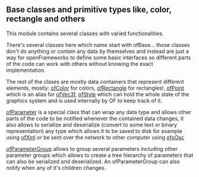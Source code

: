 ## Base classes and primitive types like, color, rectangle and others

This module contains several classes with varied functionalities.

There's several classes here which name start with ofBase... those classes don't do anything or contain any data by themselves and instead are just a way for openFrameworks to define some basic interfaces so different parts of the code can work with others without knowing the exact implementation.

The rest of the clases are mostly data containers that represent different elements, mostly: [ofColor](ofColors.html) for colors, [ofRectangle](ofRectangle.html) for rectangles!, [ofPoint](ofPoint.html) which is an alias for [ofVec3f](../math/ofVec3f.html), [ofStyle](ofStyle.html) which can hold the whole state of the graphics system and is used internally by OF to keep track of it.

[ofParameter](ofParameter.html) is a special class that can wrap any data type and allows other parts of the code to be notified whenever the contained data changes, it also allows to serialize and deserialize (convert to some text or binary representation) any type which allows it to be saved to disk for example using [ofXml](../utils/ofXml.html) or be sent over the network to other computer using [ofxOsc](../addons/ofxOsc/introduction.html)

[ofParameterGroup](ofParameterGroup.html) allows to group several parameters including other parameter groups which allows to create a tree hierarchy of parameters that can also be serialized and deserialized. An ofParameterGroup can also notify when any of it's children changes.

